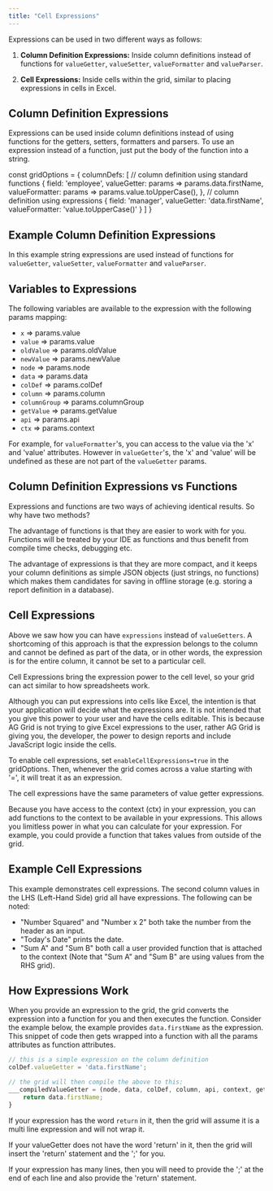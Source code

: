 ```yaml
---
title: "Cell Expressions"
---
```


Expressions can be used in two different ways as follows:

1. **Column Definition Expressions:** Inside column definitions instead of functions for `valueGetter`, `valueSetter`, `valueFormatter` and `valueParser`.

1. **Cell Expressions:** Inside cells within the grid, similar to placing expressions in cells in Excel.

## Column Definition Expressions

Expressions can be used inside column definitions instead of using functions for the getters, setters, formatters and parsers. To use an expression instead of a function, just put the body of the function into a string.

<snippet>
const gridOptions = {
    columnDefs: [
        // column definition using standard functions
        {
            field: 'employee',
            valueGetter: params => params.data.firstName,
            valueFormatter: params => params.value.toUpperCase(),
        },
        // column definition using expressions
        {
            field: 'manager',
            valueGetter: 'data.firstName',
            valueFormatter: 'value.toUpperCase()'
        }
    ]
}
</snippet>

## Example Column Definition Expressions

In this example string expressions are used instead of functions for `valueGetter`, `valueSetter`, `valueFormatter` and `valueParser`.

<grid-example title='Column Definition Expressions' name='column-definition-expressions' type='mixed' options='{ "exampleHeight": 560 }'></grid-example>

## Variables to Expressions

The following variables are available to the expression with the following params mapping:

- `x` => params.value
- `value` => params.value
- `oldValue` => params.oldValue
- `newValue` => params.newValue
- `node` => params.node
- `data` => params.data
- `colDef` => params.colDef
- `column` => params.column
- `columnGroup` => params.columnGroup
- `getValue` => params.getValue
- `api` => params.api
- `ctx` => params.context

For example, for `valueFormatter`'s, you can access to the value via the 'x' and 'value' attributes. However in `valueGetter`'s, the 'x' and 'value' will be undefined as these are not part of the `valueGetter` params.

## Column Definition Expressions vs Functions

Expressions and functions are two ways of achieving identical results. So why have two methods?

The advantage of functions is that they are easier to work with for you. Functions will be treated by your IDE as 
functions and thus benefit from compile time checks, debugging etc.

The advantage of expressions is that they are more compact, and it keeps your column definitions as simple JSON objects
(just strings, no functions) which makes them candidates for saving in offline storage (e.g. storing a report definition in a database).

## Cell Expressions

Above we saw how you can have `expressions` instead of `valueGetters`. A shortcoming of this approach is that the expression belongs to the column and cannot be defined as part of the data, or in other words, the expression is for the entire column, it cannot be set to a particular cell.

Cell Expressions bring the expression power to the cell level, so your grid can act similar to how spreadsheets work.

<note>
Although you can put expressions into cells like Excel, the intention is that your application
will decide what the expressions are. It is not intended that you give this power to your user
and have the cells editable. This is because AG Grid is not trying to give Excel expressions
to the user, rather AG Grid is giving you, the developer, the power to design reports and
include JavaScript logic inside the cells.
</note>

To enable cell expressions, set `enableCellExpressions=true` in the gridOptions. Then, whenever the grid comes across a value starting with '=', it will treat it as an expression.


The cell expressions have the same parameters of value getter expressions.

Because you have access to the context (ctx) in your expression, you can add functions to the context to be available in your expressions. This allows you limitless power in what you can calculate for your expression. For example, you could provide a function that takes values from outside of the grid.

## Example Cell Expressions

This example demonstrates cell expressions. The second column values in the LHS (Left-Hand Side) grid all have expressions. The following can be noted:

- "Number Squared" and "Number x 2" both take the number from the header as an input.
- "Today's Date" prints the date.
- "Sum A" and "Sum B" both call a user provided function that is attached to the context (Note that "Sum A" and "Sum B" are using values from the RHS grid).

<grid-example title='Cell Expressions' name='cell-expressions' type='typescript' options='{ "exampleHeight": 455, "theme": "ag-theme-alpine-dark" }'></grid-example>

## How Expressions Work

When you provide an expression to the grid, the grid converts the expression into a function for you and then executes the function. Consider the example below, the example provides `data.firstName` as the expression. This snippet of code then gets wrapped into a function with all the params attributes as function attributes.

```js
// this is a simple expression on the column definition
colDef.valueGetter = 'data.firstName';

// the grid will then compile the above to this:
___compiledValueGetter = (node, data, colDef, column, api, context, getValue) => {
    return data.firstName;
}
```

If your expression has the word `return` in it, then the grid will assume it is a multi line expression and will not wrap it.

If your valueGetter does not have the word 'return' in it, then the grid will insert the 'return' statement and the ';' for you.

If your expression has many lines, then you will need to provide the ';' at the end of each line and also provide the 'return' statement.

